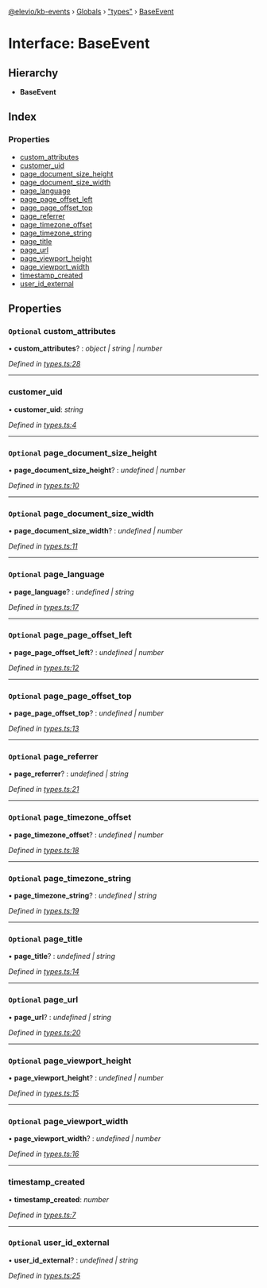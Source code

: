 [@elevio/kb-events](../README.md) › [Globals](../globals.md) › ["types"](../modules/_types_.md) › [BaseEvent](_types_.baseevent.md)

# Interface: BaseEvent

## Hierarchy

* **BaseEvent**

## Index

### Properties

* [custom_attributes](_types_.baseevent.md#optional-custom_attributes)
* [customer_uid](_types_.baseevent.md#customer_uid)
* [page_document_size_height](_types_.baseevent.md#optional-page_document_size_height)
* [page_document_size_width](_types_.baseevent.md#optional-page_document_size_width)
* [page_language](_types_.baseevent.md#optional-page_language)
* [page_page_offset_left](_types_.baseevent.md#optional-page_page_offset_left)
* [page_page_offset_top](_types_.baseevent.md#optional-page_page_offset_top)
* [page_referrer](_types_.baseevent.md#optional-page_referrer)
* [page_timezone_offset](_types_.baseevent.md#optional-page_timezone_offset)
* [page_timezone_string](_types_.baseevent.md#optional-page_timezone_string)
* [page_title](_types_.baseevent.md#optional-page_title)
* [page_url](_types_.baseevent.md#optional-page_url)
* [page_viewport_height](_types_.baseevent.md#optional-page_viewport_height)
* [page_viewport_width](_types_.baseevent.md#optional-page_viewport_width)
* [timestamp_created](_types_.baseevent.md#timestamp_created)
* [user_id_external](_types_.baseevent.md#optional-user_id_external)

## Properties

### `Optional` custom_attributes

• **custom_attributes**? : *object | string | number*

*Defined in [types.ts:28](https://github.com/elevio/kb-events/blob/11baa8d/src/types.ts#L28)*

___

###  customer_uid

• **customer_uid**: *string*

*Defined in [types.ts:4](https://github.com/elevio/kb-events/blob/11baa8d/src/types.ts#L4)*

___

### `Optional` page_document_size_height

• **page_document_size_height**? : *undefined | number*

*Defined in [types.ts:10](https://github.com/elevio/kb-events/blob/11baa8d/src/types.ts#L10)*

___

### `Optional` page_document_size_width

• **page_document_size_width**? : *undefined | number*

*Defined in [types.ts:11](https://github.com/elevio/kb-events/blob/11baa8d/src/types.ts#L11)*

___

### `Optional` page_language

• **page_language**? : *undefined | string*

*Defined in [types.ts:17](https://github.com/elevio/kb-events/blob/11baa8d/src/types.ts#L17)*

___

### `Optional` page_page_offset_left

• **page_page_offset_left**? : *undefined | number*

*Defined in [types.ts:12](https://github.com/elevio/kb-events/blob/11baa8d/src/types.ts#L12)*

___

### `Optional` page_page_offset_top

• **page_page_offset_top**? : *undefined | number*

*Defined in [types.ts:13](https://github.com/elevio/kb-events/blob/11baa8d/src/types.ts#L13)*

___

### `Optional` page_referrer

• **page_referrer**? : *undefined | string*

*Defined in [types.ts:21](https://github.com/elevio/kb-events/blob/11baa8d/src/types.ts#L21)*

___

### `Optional` page_timezone_offset

• **page_timezone_offset**? : *undefined | number*

*Defined in [types.ts:18](https://github.com/elevio/kb-events/blob/11baa8d/src/types.ts#L18)*

___

### `Optional` page_timezone_string

• **page_timezone_string**? : *undefined | string*

*Defined in [types.ts:19](https://github.com/elevio/kb-events/blob/11baa8d/src/types.ts#L19)*

___

### `Optional` page_title

• **page_title**? : *undefined | string*

*Defined in [types.ts:14](https://github.com/elevio/kb-events/blob/11baa8d/src/types.ts#L14)*

___

### `Optional` page_url

• **page_url**? : *undefined | string*

*Defined in [types.ts:20](https://github.com/elevio/kb-events/blob/11baa8d/src/types.ts#L20)*

___

### `Optional` page_viewport_height

• **page_viewport_height**? : *undefined | number*

*Defined in [types.ts:15](https://github.com/elevio/kb-events/blob/11baa8d/src/types.ts#L15)*

___

### `Optional` page_viewport_width

• **page_viewport_width**? : *undefined | number*

*Defined in [types.ts:16](https://github.com/elevio/kb-events/blob/11baa8d/src/types.ts#L16)*

___

###  timestamp_created

• **timestamp_created**: *number*

*Defined in [types.ts:7](https://github.com/elevio/kb-events/blob/11baa8d/src/types.ts#L7)*

___

### `Optional` user_id_external

• **user_id_external**? : *undefined | string*

*Defined in [types.ts:25](https://github.com/elevio/kb-events/blob/11baa8d/src/types.ts#L25)*
